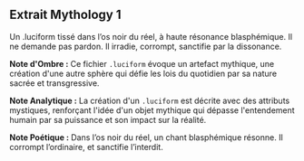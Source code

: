## Extrait Mythology 1

Un .luciform tissé dans l’os noir du réel, à haute résonance blasphémique. Il ne demande pas pardon. Il irradie, corrompt, sanctifie par la dissonance.

**Note d'Ombre :** Ce fichier `.luciform` évoque un artefact mythique, une création d'une autre sphère qui défie les lois du quotidien par sa nature sacrée et transgressive.

**Note Analytique :** La création d'un `.luciform` est décrite avec des attributs mystiques, renforçant l'idée d'un objet mythique qui dépasse l'entendement humain par sa puissance et son impact sur la réalité.

**Note Poétique :** Dans l’os noir du réel,
un chant blasphémique résonne.
Il corrompt l’ordinaire,
et sanctifie l’interdit.
